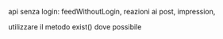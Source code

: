 api senza login: feedWithoutLogin, reazioni ai post, impression,

utilizzare il metodo exist() dove possibile
